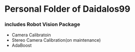 # Personal Folder of Daidalos99

### includes Robot Vision Package
- Camera Calibratoin
- Stereo Camera Calibration(on maintenance)
- AdaBoost